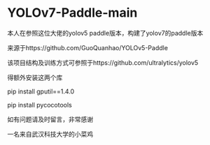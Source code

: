 # YOLOv7-Paddle-main
本人在参照这位大佬的yolov5 paddle版本，构建了yolov7的paddle版本

来源于https://github.com/GuoQuanhao/YOLOv5-Paddle

该项目结构及训练方式可参照于https://github.com/ultralytics/yolov5

得额外安装这两个库


pip install gputil==1.4.0

pip install pycocotools

如有问题请及时留言，非常感谢

一名来自武汉科技大学的小菜鸡
